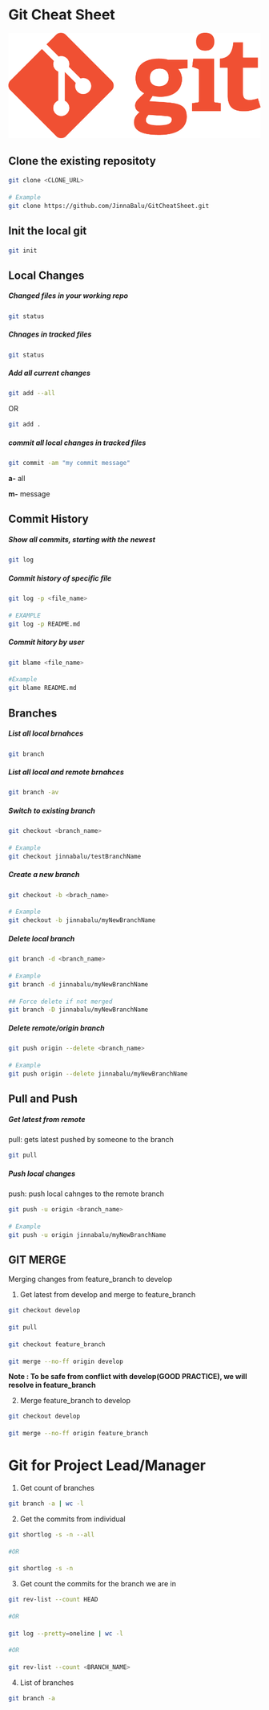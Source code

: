 # Git Cheat Sheet

![Components of Cassandra](./images/git-logo.png)

## Clone the existing repositoty

```bash
git clone <CLONE_URL>

# Example
git clone https://github.com/JinnaBalu/GitCheatSheet.git
```

## Init the local git

```bash
git init
```

## Local Changes

##### Changed files in your working repo

```bash
git status
```

##### Chnages in tracked files

```bash
git status
```

##### Add all current changes 

```bash
git add --all
```

OR

```bash
git add .
```

##### commit all local changes in tracked files

```bash
git commit -am "my commit message"
```

**a-** all

**m-** message

## Commit History

##### Show all commits, starting with the newest

```bash
git log
```

##### Commit history of specific file

```bash
git log -p <file_name>

# EXAMPLE
git log -p README.md
```

##### Commit hitory by user

```bash
git blame <file_name>

#Example
git blame README.md
```

## Branches

##### List all local brnahces

```bash
git branch
```

##### List all local and remote brnahces

```bash
git branch -av
```

##### Switch to existing branch

```bash
git checkout <branch_name>

# Example
git checkout jinnabalu/testBranchName
```

##### Create a new branch

```bash
git checkout -b <brach_name>

# Example
git checkout -b jinnabalu/myNewBranchName
```

##### Delete local branch

```bash
git branch -d <branch_name>

# Example
git branch -d jinnabalu/myNewBranchName

## Force delete if not merged
git branch -D jinnabalu/myNewBranchName
```

##### Delete remote/origin branch

```bash
git push origin --delete <branch_name>

# Example
git push origin --delete jinnabalu/myNewBranchName
```

## Pull and Push


##### Get latest from remote

pull: gets latest pushed by someone to the branch

```bash
git pull
```

##### Push local changes

push: push local cahnges to the remote branch

```bash
git push -u origin <branch_name>

# Example
git push -u origin jinnabalu/myNewBranchName
```

## GIT MERGE

Merging changes from feature_branch to develop

1. Get latest from develop and merge to feature_branch

```bash
git checkout develop

git pull

git checkout feature_branch 

git merge --no-ff origin develop
```

**Note : To be safe from conflict with develop(GOOD PRACTICE), we will resolve in feature_branch**

2. Merge feature_branch to develop

```bash
git checkout develop 

git merge --no-ff origin feature_branch 
```

# Git for Project Lead/Manager

1. Get count of branches

```bash
git branch -a | wc -l
```

2. Get the commits from individual

```bash
git shortlog -s -n --all

#OR

git shortlog -s -n
```

3. Get count the commits for the branch we are in

```bash
git rev-list --count HEAD

#OR

git log --pretty=oneline | wc -l

#OR

git rev-list --count <BRANCH_NAME>
```

4. List of branches

```bash
git branch -a
```
